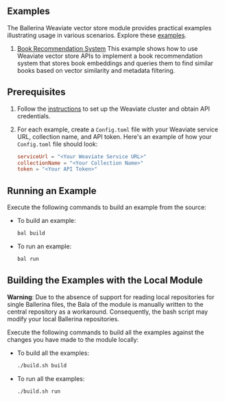 ## Examples

The Ballerina Weaviate vector store module provides practical examples illustrating usage in various scenarios. Explore these [examples](https://github.com/ballerina-platform/module-ballerinax-ai.weaviate/tree/main/examples).

1. [Book Recommendation System](https://github.com/ballerina-platform/module-ballerinax-ai.weaviate/tree/main/examples/book-recommendation-system)
   This example shows how to use Weaviate vector store APIs to implement a book recommendation system that stores book embeddings and queries them to find similar books based on vector similarity and metadata filtering.

## Prerequisites

1. Follow the [instructions](https://github.com/ballerina-platform/module-ballerinax-ai.weaviate#set-up-guide) to set up the Weaviate cluster and obtain API credentials.

2. For each example, create a `Config.toml` file with your Weaviate service URL, collection name, and API token. Here's an example of how your `Config.toml` file should look:

   ```toml
   serviceUrl = "<Your Weaviate Service URL>"
   collectionName = "<Your Collection Name>"
   token = "<Your API Token>"
   ```

## Running an Example

Execute the following commands to build an example from the source:

* To build an example:

    ```bash
    bal build
    ```

* To run an example:

    ```bash
    bal run
    ```

## Building the Examples with the Local Module

**Warning**: Due to the absence of support for reading local repositories for single Ballerina files, the Bala of the module is manually written to the central repository as a workaround. Consequently, the bash script may modify your local Ballerina repositories.

Execute the following commands to build all the examples against the changes you have made to the module locally:

* To build all the examples:

    ```bash
    ./build.sh build
    ```

* To run all the examples:

    ```bash
    ./build.sh run
    ```
